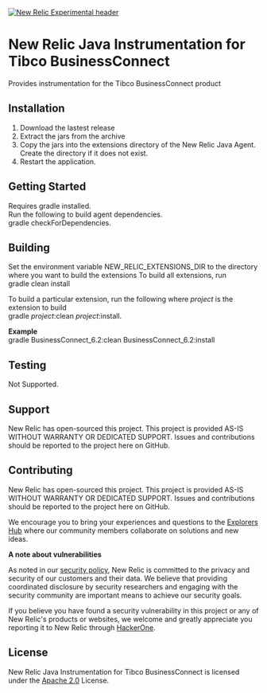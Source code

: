 [![New Relic Experimental header](https://github.com/newrelic/opensource-website/raw/master/src/images/categories/Experimental.png)](https://opensource.newrelic.com/oss-category/#new-relic-experimental)
  
# New Relic Java Instrumentation for Tibco BusinessConnect

Provides instrumentation for the Tibco BusinessConnect product

## Installation

1. Download the lastest release
2. Extract the jars from the archive
3. Copy the jars into the extensions directory of the New Relic Java Agent.  Create the directory if it does not exist.
4. Restart the application.  


## Getting Started
Requires gradle installed.   
Run the following to build agent dependencies.  
gradle checkForDependencies.  

## Building

Set the environment variable NEW_RELIC_EXTENSIONS_DIR to the directory where you want to build the extensions
To build all extensions, run  
gradle clean install  
  
To build a particular extension, run the following where *project* is the extension to build   
gradle *project*:clean *project*:install.  
   
**Example**  
gradle BusinessConnect_6.2:clean BusinessConnect_6.2:install  

## Testing


Not Supported.  

## Support

New Relic has open-sourced this project. This project is provided AS-IS WITHOUT WARRANTY OR DEDICATED SUPPORT. Issues and contributions should be reported to the project here on GitHub.

## Contributing
New Relic has open-sourced this project. This project is provided AS-IS WITHOUT WARRANTY OR DEDICATED SUPPORT. Issues and contributions should be reported to the project here on GitHub.

We encourage you to bring your experiences and questions to the [Explorers Hub](https://discuss.newrelic.com) where our community members collaborate on solutions and new ideas.

**A note about vulnerabilities**

As noted in our [security policy](../../security/policy), New Relic is committed to the privacy and security of our customers and their data. We believe that providing coordinated disclosure by security researchers and engaging with the security community are important means to achieve our security goals.

If you believe you have found a security vulnerability in this project or any of New Relic's products or websites, we welcome and greatly appreciate you reporting it to New Relic through [HackerOne](https://hackerone.com/newrelic).   
   
## License
New Relic Java Instrumentation for Tibco BusinessConnect is licensed under the [Apache 2.0](http://apache.org/licenses/LICENSE-2.0.txt) License.
